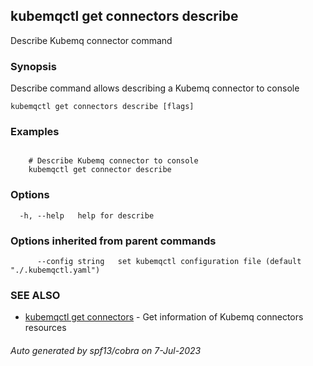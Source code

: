 ## kubemqctl get connectors describe

Describe Kubemq connector command

### Synopsis

Describe command allows describing a Kubemq connector to console

```
kubemqctl get connectors describe [flags]
```

### Examples

```

	# Describe Kubemq connector to console
	kubemqctl get connector describe

```

### Options

```
  -h, --help   help for describe
```

### Options inherited from parent commands

```
      --config string   set kubemqctl configuration file (default "./.kubemqctl.yaml")
```

### SEE ALSO

* [kubemqctl get connectors](kubemqctl_get_connectors.md)	 - Get information of Kubemq connectors resources

###### Auto generated by spf13/cobra on 7-Jul-2023
